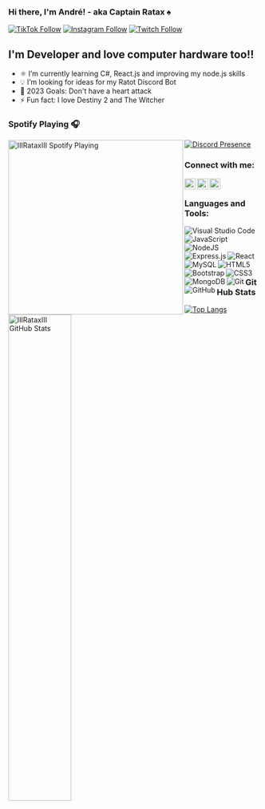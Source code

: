 ### Hi there, I'm André! - aka Captain Ratax ♠️

[![TikTok Follow](https://img.shields.io/static/v1?label=@captainratax+TikTok&message=Follow!&style=for-the-badge&logo=tiktok&url=https://www.tiktok.com/@captainratax)](https://www.tiktok.com/@captainratax)
[![Instagram Follow](https://img.shields.io/static/v1?label=@captainratax+Instagram&message=Follow!&style=for-the-badge&logo=instagram&url=https://www.instagram.com/captainratax/)](https://www.instagram.com/captainratax/)
[![Twitch Follow](https://img.shields.io/twitch/status/captainratax?label=CaptainRatax+Twitch&style=for-the-badge&logo=twitch&url=https://www.twitch.tv/captainratax)](https://www.twitch.tv/captainratax)

## I'm Developer and love computer hardware too!!

- ⚛️ I’m currently learning C#, React.js and improving my node.js skills
- 💡 I’m looking for ideas for my Ratot Discord Bot
- 🥅 2023 Goals: Don't have a heart attack
- ⚡ Fun fact: I love Destiny 2 and The Witcher

### Spotify Playing 🎧

[<img align="left" src="https://novatorem-iiirataxiii.vercel.app/api/spotify" alt="IIIRataxIII Spotify Playing" width="350" />](https://open.spotify.com/user/rataxsniperkill?si=3c8e7abe975b4b49)

[![Discord Presence](https://lanyard-profile-readme.vercel.app/api/315552837251760139?&bg=6F6F6F)](https://discord.com/users/315552837251760139)

### Connect with me:

[<img align="left" alt="Andre Pinto | Twitter" width="22px" src="https://raw.githubusercontent.com/CaptainRatax/CaptainRatax/master/resources/twitter.svg" target="_blank" />][twitter]
[<img align="left" alt="Andre Pinto | LinkedIn" width="22px" src="https://raw.githubusercontent.com/CaptainRatax/CaptainRatax/master/resources/linkedin.svg" />][linkedin]
[<img align="left" alt="Andre Pinto | Instagram" width="22px" src="https://raw.githubusercontent.com/CaptainRatax/CaptainRatax/master/resources/instagram.svg" />][instagram]

<br />

### Languages and Tools:

<img align="left" alt="Visual Studio Code" src="https://img.shields.io/badge/VisualStudioCode-0078d7.svg?&style=for-the-badge&logo=visual-studio-code&logoColor=white" style=" margin: 0px" />
<img align="left" alt="JavaScript" src="https://img.shields.io/badge/javascript-%23323330.svg?&style=for-the-badge&logo=javascript&logoColor=%23F7DF1E" style=" margin: 0px" />
<img align="left" alt="NodeJS" src="https://img.shields.io/badge/node.js-%2343853D.svg?&style=for-the-badge&logo=node.js&logoColor=white"/>
<img align="left" alt="Express.js" src="https://img.shields.io/badge/express.js-%23404d59.svg?&style=for-the-badge"/>
<img align="left" alt="React" src="https://img.shields.io/badge/react-%2320232a.svg?&style=for-the-badge&logo=react&logoColor=%2361DAFB"/>
<img align="left" alt="MySQL" src="https://img.shields.io/badge/mysql-%2300f.svg?&style=for-the-badge&logo=mysql&logoColor=white"/>
<img align="left" alt="HTML5" src="https://img.shields.io/badge/html5-%23E34F26.svg?&style=for-the-badge&logo=html5&logoColor=white"/>
<img align="left" alt="Bootstrap" src="https://img.shields.io/badge/bootstrap-%23563D7C.svg?&style=for-the-badge&logo=bootstrap&logoColor=white"/>
<img align="left" alt="CSS3" src="https://img.shields.io/badge/css3-%231572B6.svg?&style=for-the-badge&logo=css3&logoColor=white"/>
<img align="left" alt="MongoDB" src ="https://img.shields.io/badge/MongoDB-%234ea94b.svg?&style=for-the-badge&logo=mongodb&logoColor=white"/>
<img align="left" alt="Git" src="https://img.shields.io/badge/git-%23F05033.svg?&style=for-the-badge&logo=git&logoColor=white"/>
<img align="left" alt="GitHub" src="https://img.shields.io/badge/github-%23121011.svg?&style=for-the-badge&logo=github&logoColor=white"/>


<br />
<br />

### GitHub Stats

<img align="left" alt="IIIRataxIII GitHub Stats" src="https://github-readme-stats-iiirataxiii.vercel.app/api?username=CaptainRatax&show_icons=true&hide_border=true" width="50%"/>

[![Top Langs](https://github-readme-stats.vercel.app/api/top-langs/?username=CaptainRatax&layout=compact)](https://github.com/CaptainRatax)

[twitter]: https://twitter.com/just_ratax_here
[instagram]: https://www.instagram.com/just_ratax_here/
[linkedin]: https://www.linkedin.com/in/andrepintoprofile/
